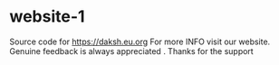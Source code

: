 # website-1
Source code for https://daksh.eu.org
For more INFO visit our website.
Genuine feedback is always appreciated .
Thanks for the support
